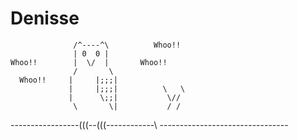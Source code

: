 # Denisse

                  /^----^\          Whoo!!
                  | 0  0 |
    Whoo!!        |  \/  |       Whoo!!
                  /       \
      Whoo!!     |     |;;;|
                 |     |;;;|          \   \
                 |      \;;|           \//
                  \       \|           / /
  -----------------(((--(((------------\ \--------------------------------
